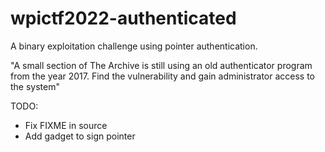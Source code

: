 # wpictf2022-authenticated
A binary exploitation challenge using pointer authentication.


"A small section of The Archive is still using an old authenticator program from the year 2017. Find the vulnerability and gain administrator access to the system"

TODO:
- Fix FIXME in source
- Add gadget to sign pointer
